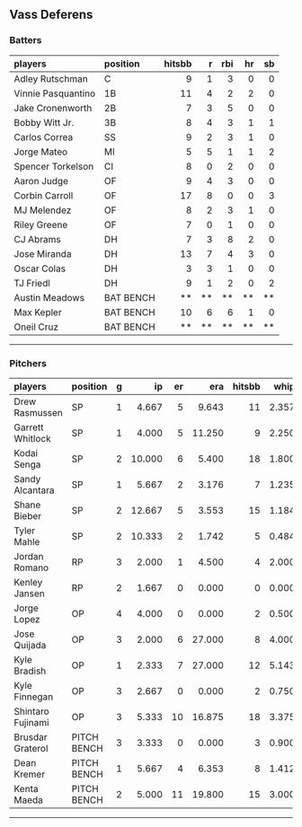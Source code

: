 ## Vass Deferens

### Batters

 
|players            |position  | hitsbb|  r| rbi| hr| sb| 
|:------------------|:---------|------:|--:|---:|--:|--:| 
|Adley Rutschman    |C         |      9|  1|   3|  0|  0| 
|Vinnie Pasquantino |1B        |     11|  4|   2|  2|  0| 
|Jake Cronenworth   |2B        |      7|  3|   5|  0|  0| 
|Bobby Witt Jr.     |3B        |      8|  4|   3|  1|  1| 
|Carlos Correa      |SS        |      9|  2|   3|  1|  0| 
|Jorge Mateo        |MI        |      5|  5|   1|  1|  2| 
|Spencer Torkelson  |CI        |      8|  0|   2|  0|  0| 
|Aaron Judge        |OF        |      9|  4|   3|  0|  0| 
|Corbin Carroll     |OF        |     17|  8|   0|  0|  3| 
|MJ Melendez        |OF        |      8|  2|   3|  1|  0| 
|Riley Greene       |OF        |      7|  0|   1|  0|  0| 
|CJ Abrams          |DH        |      7|  3|   8|  2|  0| 
|Jose Miranda       |DH        |     13|  7|   4|  3|  0| 
|Oscar Colas        |DH        |      3|  3|   1|  0|  0| 
|TJ Friedl          |DH        |      9|  1|   2|  0|  2| 
|Austin Meadows     |BAT BENCH |     **| **|  **| **| **| 
|Max Kepler         |BAT BENCH |     10|  6|   6|  1|  0| 
|Oneil Cruz         |BAT BENCH |     **| **|  **| **| **| 


* * *

### Pitchers

 
|players           |position    |  g|     ip| er|    era| hitsbb|  whip| so|  w| sv| 
|:-----------------|:-----------|--:|------:|--:|------:|------:|-----:|--:|--:|--:| 
|Drew Rasmussen    |SP          |  1|  4.667|  5|  9.643|     11| 2.357|  5|  0|  0| 
|Garrett Whitlock  |SP          |  1|  4.000|  5| 11.250|      9| 2.250|  1|  0|  0| 
|Kodai Senga       |SP          |  2| 10.000|  6|  5.400|     18| 1.800| 11|  1|  0| 
|Sandy Alcantara   |SP          |  1|  5.667|  2|  3.176|      7| 1.235|  6|  0|  0| 
|Shane Bieber      |SP          |  2| 12.667|  5|  3.553|     15| 1.184|  8|  1|  0| 
|Tyler Mahle       |SP          |  2| 10.333|  2|  1.742|      5| 0.484| 10|  0|  0| 
|Jordan Romano     |RP          |  3|  2.000|  1|  4.500|      4| 2.000|  2|  0|  2| 
|Kenley Jansen     |RP          |  2|  1.667|  0|  0.000|      0| 0.000|  2|  0|  2| 
|Jorge Lopez       |OP          |  4|  4.000|  0|  0.000|      2| 0.500|  2|  0|  1| 
|Jose Quijada      |OP          |  3|  2.000|  6| 27.000|      8| 4.000|  2|  0|  1| 
|Kyle Bradish      |OP          |  1|  2.333|  7| 27.000|     12| 5.143|  1|  0|  0| 
|Kyle Finnegan     |OP          |  3|  2.667|  0|  0.000|      2| 0.750|  3|  0|  2| 
|Shintaro Fujinami |OP          |  3|  5.333| 10| 16.875|     18| 3.375|  6|  0|  0| 
|Brusdar Graterol  |PITCH BENCH |  3|  3.333|  0|  0.000|      3| 0.900|  2|  0|  1| 
|Dean Kremer       |PITCH BENCH |  1|  5.667|  4|  6.353|      8| 1.412|  5|  1|  0| 
|Kenta Maeda       |PITCH BENCH |  2|  5.000| 11| 19.800|     15| 3.000|  2|  0|  0| 


* * *



